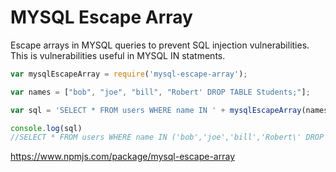 # MYSQL Escape Array
Escape arrays in MYSQL queries to prevent SQL injection vulnerabilities. This is vulnerabilities useful in MYSQL IN statments.

```js
var mysqlEscapeArray = require('mysql-escape-array');

var names = ["bob", "joe", "bill", "Robert' DROP TABLE Students;"];

var sql = 'SELECT * FROM users WHERE name IN ' + mysqlEscapeArray(names);

console.log(sql)
//SELECT * FROM users WHERE name IN ('bob','joe','bill','Robert\' DROP TABLE Students;')
```

https://www.npmjs.com/package/mysql-escape-array

